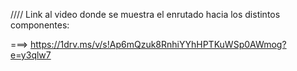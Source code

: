 //// Link al video donde se muestra el enrutado hacia los distintos componentes:

===> https://1drv.ms/v/s!Ap6mQzuk8RnhiYYhHPTKuWSp0AWmog?e=y3qlw7

